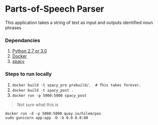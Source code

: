 # Parts-of-Speech Parser

This application takes a string of text as input and outputs identified noun phrases


### Dependancies

1. [Python 2.7 or 3.0](https://www.python.org/downloads/)
1. [Docker](http://docs.docker.com/mac/step_one/)
1. [spacy](https://honnibal.github.io/spaCy/quickstart.html#install)


### Steps to run locally

1. `docker build -t spacy_pre prebuild/.  # This takes forever.`
1. `docker build -t spacy_post .`
1. `docker run -p 5000:5000 spacy_post`


> Not sure what this is 

    docker run -d -p 5000:5000 quay.io/hilem/pos
    sudo gunicorn app:app -D -b 0.0.0.0:80